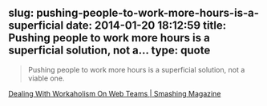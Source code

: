 slug: pushing-people-to-work-more-hours-is-a-superficial
date: 2014-01-20 18:12:59
title: Pushing people to work more hours is a superficial solution, not a...
type: quote
---

> Pushing people to work more hours is a superficial solution, not a viable one.

[Dealing With Workaholism On Web Teams | Smashing Magazine](http://www.smashingmagazine.com/2014/01/20/dealing-with-workaholism-on-web-teams/)

